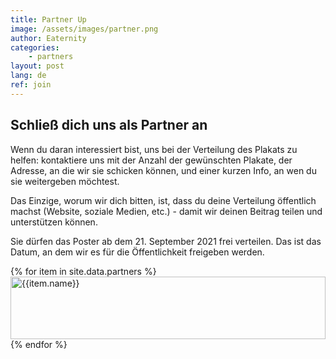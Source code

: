 ```yaml
---
title: Partner Up
image: /assets/images/partner.png
author: Eaternity
categories: 
    - partners
layout: post
lang: de
ref: join
---
```


## Schließ dich uns als Partner an

Wenn du daran interessiert bist, uns bei der Verteilung des Plakats zu helfen: kontaktiere uns mit der Anzahl der gewünschten Plakate, der Adresse, an die wir sie schicken können, und einer kurzen Info, an wen du sie weitergeben möchtest.

Das Einzige, worum wir dich bitten, ist, dass du deine Verteilung öffentlich machst (Website, soziale Medien, etc.) - damit wir deinen Beitrag teilen und unterstützen können.

Sie dürfen das Poster ab dem 21. September 2021 frei verteilen. Das ist das Datum, an dem wir es für die Öffentlichkeit freigeben werden.


<div class="container">
    <div class="row">
        {% for item in site.data.partners %}
        <div class="col-lg-2 col-md-2 col-sm-2 col-xs-4">
            <div class="item">
                <img height="100" width="100%" src="{{item.image}}" alt="{{item.name}}" title="{{item.name}}">
            </div>
        </div>
        {% endfor %}
    </div>
</div>

